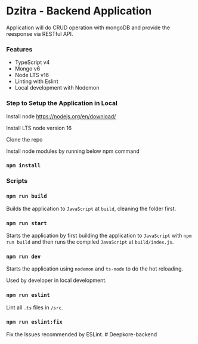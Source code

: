 # Dzitra - Backend Application

Application will do CRUD operation with mongoDB and provide the reesponse via RESTful API.

### Features

- TypeScript v4
- Mongo v6
- Node LTS v16
- Linting with Eslint
- Local development with Nodemon

### Step to Setup the Application in Local

Install node https://nodejs.org/en/download/

Install LTS node version 16

Clone the repo

Install node modules by running below npm command

### `npm install`

### Scripts

### `npm run build`

Builds the application to `JavaScript` at `build`, cleaning the folder first.

### `npm run start`

Starts the application by first building the application to `JavaScript` with `npm run build` and then runs the compiled `JavaScript` at `build/index.js`.

### `npm run dev`

Starts the application using `nodemon` and `ts-node` to do the hot reloading.

Used by developer in local development.

### `npm run eslint`

Lint all `.ts` files in `/src`.

### `npm run eslint:fix`

Fix the Issues recommended by ESLint.
#   D e e p k o r e - b a c k e n d  
 